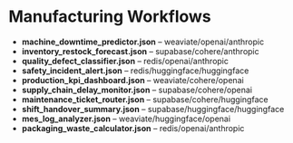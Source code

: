 # Manufacturing Workflows
- **machine_downtime_predictor.json** – weaviate/openai/anthropic
- **inventory_restock_forecast.json** – supabase/cohere/anthropic
- **quality_defect_classifier.json** – redis/openai/anthropic
- **safety_incident_alert.json** – redis/huggingface/huggingface
- **production_kpi_dashboard.json** – weaviate/cohere/openai
- **supply_chain_delay_monitor.json** – supabase/cohere/openai
- **maintenance_ticket_router.json** – supabase/cohere/huggingface
- **shift_handover_summary.json** – supabase/huggingface/huggingface
- **mes_log_analyzer.json** – weaviate/huggingface/openai
- **packaging_waste_calculator.json** – redis/openai/anthropic